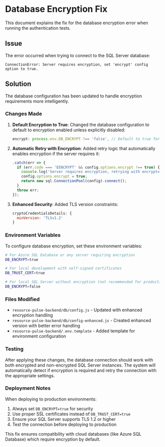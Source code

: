 # Database Encryption Fix

This document explains the fix for the database encryption error when running the authentication tests.

## Issue

The error occurred when trying to connect to the SQL Server database:

```
ConnectionError: Server requires encryption, set 'encrypt' config option to true.
```

## Solution

The database configuration has been updated to handle encryption requirements more intelligently.

### Changes Made

1. **Default Encryption to True**: Changed the database configuration to default to encryption enabled unless explicitly disabled:
   ```javascript
   encrypt: process.env.DB_ENCRYPT !== 'false', // Default to true for security
   ```

2. **Automatic Retry with Encryption**: Added retry logic that automatically enables encryption if the server requires it:
   ```javascript
   .catch(err => {
     if (err.code === 'EENCRYPT' && config.options.encrypt !== true) {
       console.log('Server requires encryption, retrying with encrypt=true...');
       config.options.encrypt = true;
       return new sql.ConnectionPool(config).connect();
     }
     throw err;
   });
   ```

3. **Enhanced Security**: Added TLS version constraints:
   ```javascript
   cryptoCredentialsDetails: {
     minVersion: 'TLSv1.2'
   }
   ```

### Environment Variables

To configure database encryption, set these environment variables:

```bash
# For Azure SQL Database or any server requiring encryption
DB_ENCRYPT=true

# For local development with self-signed certificates
DB_TRUST_CERT=true

# For local SQL Server without encryption (not recommended for production)
DB_ENCRYPT=false
```

### Files Modified

- `resource-pulse-backend/db/config.js` - Updated with enhanced encryption handling
- `resource-pulse-backend/db/config-enhanced.js` - Created enhanced version with better error handling
- `resource-pulse-backend/.env.template` - Added template for environment configuration

### Testing

After applying these changes, the database connection should work with both encrypted and non-encrypted SQL Server instances. The system will automatically detect if encryption is required and retry the connection with the appropriate settings.

### Deployment Notes

When deploying to production environments:

1. Always set `DB_ENCRYPT=true` for security
2. Use proper SSL certificates instead of `DB_TRUST_CERT=true`
3. Ensure your SQL Server supports TLS 1.2 or higher
4. Test the connection before deploying to production

This fix ensures compatibility with cloud databases (like Azure SQL Database) which require encryption by default.